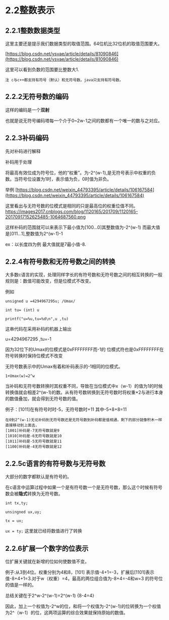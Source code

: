 # 2.2整数表示 #

## 2.2.1整数数据类型 ##

这里主要还是提示我们数据类型的取值范围。64位机比32位机的取值范围要大。

[https://blog.csdn.net/ysvae/article/details/81090846](https://blog.csdn.net/ysvae/article/details/81090846)

这里可以看到负数的范围要比整数大1.

	注 c与c++都支持有符号（默认）和无符号数。java只支持有符号数。

## 2.2.2无符号数的编码 ##

这样的编码是一个**双射**

也就是说无符号编码塔每一个介于0~2w-1之间的数都有一个唯一的数与之对应。

## 2.2.3补码编码 ##

先对补码进行解释

补码用于处理

将最高有效位成为符号位，他的“权重”。为-2^(w-1),是无符号表示中权重的负数。当符号位设置为1时，表示值为负，0时值为非负。

举例
[https://blog.csdn.net/weixin_44793395/article/details/106167584](https://blog.csdn.net/weixin_44793395/article/details/106167584)
 
这里看出与无符号数的位模式是相同的只是最高位的权重位值不同。
https://images2017.cnblogs.com/blog/1120165/201709/1120165-20170917152625485-1064687560.png

这样补码的范围就可以来表示下最小值为[100...0]其整数值为-2^(w-1)
而最大值是[011...1],整数值为2^(w-1)-1

ex：以长度四为例 最大值就是7最小值-8.

## 2.2.4有符号数和无符号数之间的转换 ##

大多数c语言的实现，处理同样字长的有符号数和无符号数之间的相互转换的一般规则是：数值可能改变，但是位模式不改变。

例如 

`unsigned u =4294967295u; /Umax/`

`int tu= (int) u`

`printf("u=%u,tu=%d\n",u ,tu)`

这串代码在采用补码的机器上输出

u=4294967295 ,tu=-1

因为32位下的Umax的位模式是0xFFFFFFFF而-1的 位模式符也是0xFFFFFFFF在符号转换时保持位模式不改变

无符号数表示中的Umax有着和补码表示的-1相同的位模式。


	1+Umax(w)=2^w

当补码和无符号数转换时其权重不同，导致在当位模式中x（w-1）的值为1的时候转换值就会相差2^(w-1)的数。从有符号数转换到无符号数时将权重*2与进行本身的数值叠加，就会得到无符号数的值。

例子：[1011]在有符号时时-5，无符号数时+11 其中-5+8+8=11 


	在0到2^(w-1)无论补码到无符号数还是无符号数到补码都是值相通，剩下的部分就像积木一样直接移动到上面去，
	[1001]补码是-7无符号数就是9
	[1010]补码是-6无符号数就是10
	[1011]补码是-5无符号数就是11
	[1100]补码是-4无符号数就是12

## 2.2.5c语言的有符号数与无符号数 ##

大部分的数字都默认是有符号的。

在c语言中运算过程中如果一个是有符号数一个是无符号数，那么这个时候有符号数会被**隐式**转换为无符号数。

`int tx,ty;`

`unsingned ux,uy;`

`tx = ux;`

`ux = ty;`
这里就已经将数值进行了转换

## 2.2.6扩展一个数字的位表示 ##

位扩展关键就在新增的位如何使数值不变。

例子:从3到4位。权重分别为4和8，[101] 表示值-4+1=-3，扩展后[1101]表示值-8+4+1=3.对于w（权重）=4，最高的两位组合值为-8+4=-4和w=3 的符号位的值是一样的。

总结关键在于2^w-2^(w-1)=2^(w-1) {8-4=4}

因此，加上一个权值为-2^w的位，和将一个权值为-2^(w-1)的位转换为一个权值为2^（w-1）的位，这两项运算的综合效果就保持原始的数值。

 








